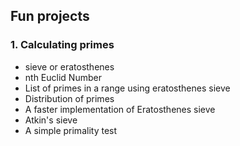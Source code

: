 ## Fun projects

### 1. Calculating primes
* sieve or eratosthenes
* nth Euclid Number
* List of primes in a range using eratosthenes sieve
* Distribution of primes
* A faster implementation of Eratosthenes sieve
* Atkin's sieve
* A simple primality test